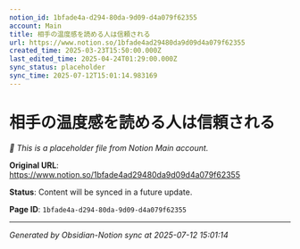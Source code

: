 ```yaml
---
notion_id: 1bfade4a-d294-80da-9d09-d4a079f62355
account: Main
title: 相手の温度感を読める人は信頼される
url: https://www.notion.so/1bfade4ad29480da9d09d4a079f62355
created_time: 2025-03-23T15:50:00.000Z
last_edited_time: 2025-04-24T01:29:00.000Z
sync_status: placeholder
sync_time: 2025-07-12T15:01:14.983169
---
```


# 相手の温度感を読める人は信頼される

*🔄 This is a placeholder file from Notion Main account.*

**Original URL**: https://www.notion.so/1bfade4ad29480da9d09d4a079f62355

**Status**: Content will be synced in a future update.

**Page ID**: `1bfade4a-d294-80da-9d09-d4a079f62355`

---

*Generated by Obsidian-Notion sync at 2025-07-12 15:01:14*
